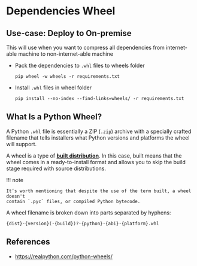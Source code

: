 # Dependencies Wheel

## Use-case: Deploy to On-premise

This will use when you want to compress all dependencies from internet-able machine
to non-internet-able machine

- Pack the dependencies to `.whl` files to wheels folder

  ```shell
  pip wheel -w wheels -r requirements.txt
  ```

- Install `.whl` files in wheel folder

  ```shell
  pip install --no-index --find-links=wheels/ -r requirements.txt
  ```

## What Is a Python Wheel?

A Python `.whl` file is essentially a ZIP (`.zip`) archive with a specially crafted
filename that tells installers what Python versions and platforms the wheel will
support.

A wheel is a type of [**built distribution**](https://packaging.python.org/en/latest/glossary/#term-built-distribution).
In this case, built means that the wheel comes in a ready-to-install format and
allows you to skip the build stage required with source distributions.

!!! note

    It’s worth mentioning that despite the use of the term built, a wheel doesn't
    contain `.pyc` files, or compiled Python bytecode.

A wheel filename is broken down into parts separated by hyphens:

```text
{dist}-{version}(-{build})?-{python}-{abi}-{platform}.whl
```

## References

- https://realpython.com/python-wheels/
